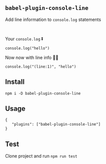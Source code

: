 ## `babel-plugin-console-line` 

Add line information to `console.log` statements

<br/>

Your `console.log` ⏬

```
console.log("hello")
```

Now now with line info 🤙🏼

```
console.log("(line:1)", "hello")
```

## Install

```
npm i -D babel-plugin-console-line
```

## Usage

```
{
   "plugins": ["babel-plugin-console-line"]
}
```

## Test

Clone project and run `npm run test`

